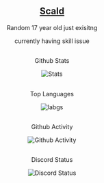 <!--
pfp
-->
 <h2 align="center">
   <a href="https://discords.com/bio/p/b43e069b-5741-4b68-4380-bb63e3928157">
     Scald
   </a>
 </h2>
 <p align="center">
  Random 17 year old just exisitng
 </p>
 <p align="center">
  currently having skill issue
 </p>
</p>
<!--
Github Stats
-->
<p align="center">
 <h2 align="center">
 </h2>
 <p align="center">
  Github Stats
 </p>
</p>
<p align="center">
 <img src="https://github-readme-stats.vercel.app/api?username=Arikatsu&count_private=true&show_icons=true&line_height=20&show_icons=true&theme=dracula" align="center" alt="Stats" />
</p>
<!--
Top Langs
-->
<p align="center">
 <h2 align="center">
 </h2>
 <p align="center">
  Top Languages
 </p>
</p>
<p align="center">
 <img src="https://github-readme-stats.vercel.app/api/top-langs/?username=Arikatsu&layout=compact&langs_count=8&card_width=445&show_icons=true&theme=dracula" align="center" alt="labgs" />
</p>
<!--
Github Activity
-->
<p align="center">
 <h2 align="center">
 </h2>
 <p align="center">
  Github Activity
 </p>
</p>
<p align="center">
 <img src="https://activity-graph.herokuapp.com/graph?username=Arikatsu&theme=rogue" align="center" alt="Github Activity" />
</p>
<!--
Discord
-->
<p align="center">
 <h2 align="center">
 </h2>
 <p align="center">
  Discord Status
 </p>
</p>
 <p align="center">
 <img src="https://lanyard.cnrad.dev/api/593787701409611776" alt="Discord Status">
</p>
